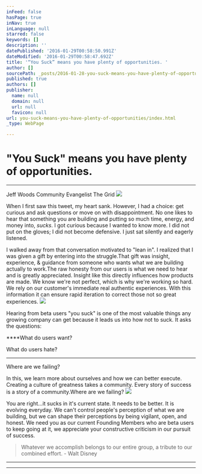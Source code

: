 ```yaml
---
inFeed: false
hasPage: true
inNav: true
inLanguage: null
starred: false
keywords: []
description: ''
datePublished: '2016-01-29T00:58:50.991Z'
dateModified: '2016-01-29T00:58:47.692Z'
title: '“You Suck” means you have plenty of opportunities. '
author: []
sourcePath: _posts/2016-01-28-you-suck-means-you-have-plenty-of-opportunities.md
published: true
authors: []
publisher:
  name: null
  domain: null
  url: null
  favicon: null
url: you-suck-means-you-have-plenty-of-opportunities/index.html
_type: WebPage

---
```

# "You Suck" means you have plenty of opportunities. 

****

Jeff Woods Community Evangelist The Grid
![](https://s3-us-west-2.amazonaws.com/the-grid-img/p/c44ad7366fb0ebcbd7fbd37b66b1f52d09d4c693.jpg)

When I first saw this tweet, my heart sank. However, I had a choice: get curious and ask questions or move on with disappointment. No one likes to hear that something you are building and putting so much time, energy, and money into, _sucks_. I got curious because I wanted to know more. I did not put on the gloves; I did not become defensive. I just sat silently and eagerly listened. 

I walked away from that conversation motivated to "lean in". I realized that I was given a gift by entering into the struggle.That gift was insight, experience, & guidance from someone who wants what we are building actually to work.The raw honesty from our users is what we need to hear and is greatly appreciated. Insight like this directly influences how products are made. We know we're not perfect, which is why we're working so hard. We rely on our customer's immediate real authentic experiences. With this information it can ensure rapid iteration to correct those not so great experiences.
![](https://the-grid-user-content.s3-us-west-2.amazonaws.com/41dd46bb-d0cc-4a90-8d0d-cc69fea6bd92.jpg)

Hearing from beta users "you suck" is one of the most valuable things any growing company can get because it leads us into how not to suck. It asks the questions:

****What do users want?

What do users hate?

****

Where are we failing?

In this, we learn more about ourselves and how we can better execute. Creating a culture of greatness takes a community. Every story of success is a story of a community.Where are we failing?
![](https://the-grid-user-content.s3-us-west-2.amazonaws.com/7ddb6a16-1805-4502-ae9f-8dc6249bce67.jpg)

You are right...it sucks in it's current state. It needs to be better. It is evolving everyday. We can't control people's perception of what we are building, but we can shape their perceptions by being vigilant, open, and honest. We need you as our current Founding Members who are beta users to keep going at it, we appreciate your constructive criticism in our pursuit of success.

> Whatever we accomplish belongs to our entire group, a tribute to our combined effort. - Walt Disney

****

****